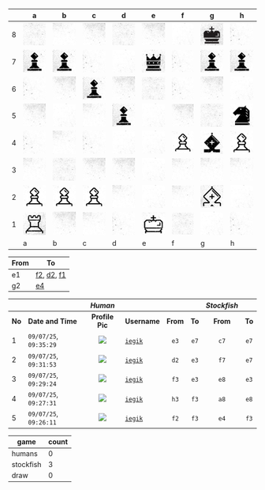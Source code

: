 |   | a | b | c | d | e | f | g | h |
|---|---|---|---|---|---|---|---|---|
| 8 | ![piece](./pieces/style-2/bg-4.jpg) | ![piece](./pieces/style-2/bg-3.jpg) | ![piece](./pieces/style-2/bg-5.jpg) | ![piece](./pieces/style-2/bg-4.jpg) | ![piece](./pieces/style-2/bg-5.jpg) | ![piece](./pieces/style-2/bg-1.jpg) | ![piece](./pieces/style-2/king-b.jpg) | ![piece](./pieces/style-2/bg-2.jpg) |
| 7 | ![piece](./pieces/style-2/pawn-b.jpg) | ![piece](./pieces/style-2/pawn-b.jpg) | ![piece](./pieces/style-2/bg-2.jpg) | ![piece](./pieces/style-2/bg-1.jpg) | ![piece](./pieces/style-2/queen-b.jpg) | ![piece](./pieces/style-2/bg-2.jpg) | ![piece](./pieces/style-2/pawn-b.jpg) | ![piece](./pieces/style-2/pawn-b.jpg) |
| 6 | ![piece](./pieces/style-2/bg-2.jpg) | ![piece](./pieces/style-2/bg-5.jpg) | ![piece](./pieces/style-2/pawn-b.jpg) | ![piece](./pieces/style-2/bg-5.jpg) | ![piece](./pieces/style-2/bg-4.jpg) | ![piece](./pieces/style-2/bg-2.jpg) | ![piece](./pieces/style-2/bg-5.jpg) | ![piece](./pieces/style-2/bg-1.jpg) |
| 5 | ![piece](./pieces/style-2/bg-5.jpg) | ![piece](./pieces/style-2/bg-1.jpg) | ![piece](./pieces/style-2/bg-3.jpg) | ![piece](./pieces/style-2/pawn-b.jpg) | ![piece](./pieces/style-2/bg-1.jpg) | ![piece](./pieces/style-2/bg-5.jpg) | ![piece](./pieces/style-2/bg-4.jpg) | ![piece](./pieces/style-2/knight-b.jpg) |
| 4 | ![piece](./pieces/style-2/bg-2.jpg) | ![piece](./pieces/style-2/bg-3.jpg) | ![piece](./pieces/style-2/bg-2.jpg) | ![piece](./pieces/style-2/bg-1.jpg) | ![piece](./pieces/style-2/bg-1.jpg) | ![piece](./pieces/style-2/pawn-w.jpg) | ![piece](./pieces/style-2/bishop-b.jpg) | ![piece](./pieces/style-2/pawn-w.jpg) |
| 3 | ![piece](./pieces/style-2/bg-3.jpg) | ![piece](./pieces/style-2/bg-4.jpg) | ![piece](./pieces/style-2/bg-5.jpg) | ![piece](./pieces/style-2/bg-5.jpg) | ![piece](./pieces/style-2/bg-1.jpg) | ![piece](./pieces/style-2/bg-3.jpg) | ![piece](./pieces/style-2/bg-3.jpg) | ![piece](./pieces/style-2/bg-3.jpg) |
| 2 | ![piece](./pieces/style-2/pawn-w.jpg) | ![piece](./pieces/style-2/pawn-w.jpg) | ![piece](./pieces/style-2/pawn-w.jpg) | ![piece](./pieces/style-2/bg-3.jpg) | ![piece](./pieces/style-2/bg-1.jpg) | ![piece](./pieces/style-2/bg-3.jpg) | ![piece](./pieces/style-2/bishop-w.jpg) | ![piece](./pieces/style-2/bg-1.jpg) |
| 1 | ![piece](./pieces/style-2/rook-w.jpg) | ![piece](./pieces/style-2/bg-5.jpg) | ![piece](./pieces/style-2/bg-3.jpg) | ![piece](./pieces/style-2/bg-2.jpg) | ![piece](./pieces/style-2/king-w.jpg) | ![piece](./pieces/style-2/bg-4.jpg) | ![piece](./pieces/style-2/bg-1.jpg) | ![piece](./pieces/style-2/bg-2.jpg) |
|   | a | b | c | d | e | f | g | h |


| From |  To  |
|------|------|
|  e1  | [f2](https://github.com/tanishq-singh-2407/readme-chess/issues/new?title=chess_move_e1f2&labels=make+move&body=Just+push+%27Submit+new+issue%27.+You+don%27t+need+to+do+anything+else.), [d2](https://github.com/tanishq-singh-2407/readme-chess/issues/new?title=chess_move_e1d2&labels=make+move&body=Just+push+%27Submit+new+issue%27.+You+don%27t+need+to+do+anything+else.), [f1](https://github.com/tanishq-singh-2407/readme-chess/issues/new?title=chess_move_e1f1&labels=make+move&body=Just+push+%27Submit+new+issue%27.+You+don%27t+need+to+do+anything+else.) |
|  g2  | [e4](https://github.com/tanishq-singh-2407/readme-chess/issues/new?title=chess_move_g2e4&labels=make+move&body=Just+push+%27Submit+new+issue%27.+You+don%27t+need+to+do+anything+else.) |


|||_Human_||||_Stockfish_||
|-|-|:-:|-|:-:|:-:|:-:|:-:|
|**No**|**Date and Time**|**Profile Pic**|**Username**|**From**|**To**|**From**|**To**|
|1|`09/07/25`, `09:35:29`|<img src="https://github.com/iegik.png" height="50px" /> | [`iegik`](https://github.com/iegik)|`e3`|`e7`|`c7`|`e7`|
|2|`09/07/25`, `09:31:53`|<img src="https://github.com/iegik.png" height="50px" /> | [`iegik`](https://github.com/iegik)|`d2`|`e3`|`f7`|`e7`|
|3|`09/07/25`, `09:29:24`|<img src="https://github.com/iegik.png" height="50px" /> | [`iegik`](https://github.com/iegik)|`f3`|`e3`|`e8`|`e3`|
|4|`09/07/25`, `09:27:31`|<img src="https://github.com/iegik.png" height="50px" /> | [`iegik`](https://github.com/iegik)|`h3`|`f3`|`a8`|`e8`|
|5|`09/07/25`, `09:26:11`|<img src="https://github.com/iegik.png" height="50px" /> | [`iegik`](https://github.com/iegik)|`f2`|`f3`|`e4`|`f3`|


| game | count |
|------|-------|
| humans | 0 |
| stockfish | 3 |
| draw | 0 |


